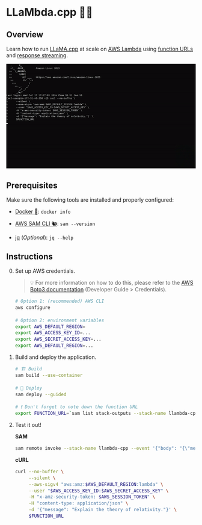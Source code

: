 # LLaMbda.cpp 🦙🔥

## Overview

Learn how to run [LLaMA.cpp](https://github.com/withcatai/node-llama-cpp) at scale on [AWS Lambda](https://aws.amazon.com/lambda/) using [function URLs](https://docs.aws.amazon.com/lambda/latest/dg/lambda-urls.html) and [response streaming](https://aws.amazon.com/blogs/compute/introducing-aws-lambda-response-streaming/).

![](llambda.cpp.gif)

## Prerequisites

Make sure the following tools are installed and properly configured:

* [Docker 🐋](https://docs.docker.com/engine/install/): `docker info`

* [AWS SAM CLI 🐿️](https://docs.aws.amazon.com/serverless-application-model/latest/developerguide/install-sam-cli.html): `sam --version`

* [jq](https://jqlang.github.io/jq/download/) (*Optional*): `jq --help`

## Instructions

0. Set up AWS credentials.

    > 💡 For more information on how to do this, please refer to the [AWS Boto3 documentation](https://boto3.amazonaws.com/v1/documentation/api/latest/guide/credentials.html) (Developer Guide > Credentials).

    ```bash
    # Option 1: (recommended) AWS CLI
    aws configure

    # Option 2: environment variables
	export AWS_DEFAULT_REGION=
    export AWS_ACCESS_KEY_ID=...
    export AWS_SECRET_ACCESS_KEY=...
    export AWS_DEFAULT_REGION=...
    ```

1. Build and deploy the application.

    ```bash
    # 🏗️ Build
    sam build --use-container

    # 🚀 Deploy
    sam deploy --guided

    # ❗ Don't forget to note down the function URL
    export FUNCTION_URL=`sam list stack-outputs --stack-name llambda-cpp --output json | jq -r '.[] | select(.OutputKey == "LLaMbdaCppFunctionUrl") | .OutputValue'`
    ```

2. Test it out!

    **SAM**

    ```bash
    sam remote invoke --stack-name llambda-cpp --event '{"body": "{\"message\": \"Explain the theory of relativity.\"}"}'
    ```

    **cURL**

    ```bash
    curl --no-buffer \
         --silent \
         --aws-sigv4 "aws:amz:$AWS_DEFAULT_REGION:lambda" \
         --user "$AWS_ACCESS_KEY_ID:$AWS_SECRET_ACCESS_KEY" \
         -H "x-amz-security-token: $AWS_SESSION_TOKEN" \
         -H "content-type: application/json" \
         -d '{"message": "Explain the theory of relativity."}' \
         $FUNCTION_URL
    ```
